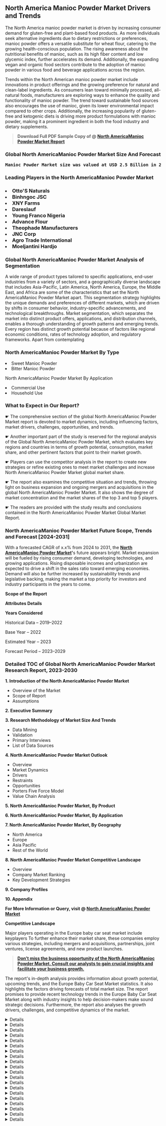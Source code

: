 <p><h2>North America Manioc Powder Market Drivers and Trends</h2><p>The North America manioc powder market is driven by increasing consumer demand for gluten-free and plant-based food products. As more individuals seek alternative ingredients due to dietary restrictions or preferences, manioc powder offers a versatile substitute for wheat flour, catering to the growing health-conscious population. The rising awareness about the nutritional benefits of manioc, such as its high fiber content and low glycemic index, further accelerates its demand. Additionally, the expanding vegan and organic food sectors contribute to the adoption of manioc powder in various food and beverage applications across the region.</p><p>Trends within the North American manioc powder market include innovations in product offerings and the growing preference for natural and clean-label ingredients. As consumers lean toward minimally processed, all-natural foods, manufacturers are exploring ways to enhance the quality and functionality of manioc powder. The trend toward sustainable food sources also encourages the use of manioc, given its lower environmental impact compared to other crops. Additionally, the increasing popularity of gluten-free and ketogenic diets is driving more product formulations with manioc powder, making it a prominent ingredient in both the food industry and dietary supplements.</p></p><blockquote id="" class=""><strong>Download Full PDF Sample Copy of @&nbsp;<a href="https://www.verifiedmarketreports.com/download-sample/?rid=735552&utm_source=GitHub-Jan&utm_medium=263" target="_blank">North AmericaManioc Powder Market Report</a>&nbsp;&nbsp;</strong></blockquote><h3 id="" class=""><strong>Global&nbsp;North AmericaManioc Powder Market Size And Forecast</strong></h3><pre class="reader-text-block__code-block"><strong>Manioc Powder Market size was valued at USD 2.5 Billion in 2022 and is projected to reach USD 4.0 Billion by 2030, growing at a CAGR of 7.5% from 2024 to 2030.</strong></pre><h3 id="" class="">Leading Players in the&nbsp;North AmericaManioc Powder Market</h3><h3 class=""></Li><Li>Otto'S Naturals</Li><Li> Binhngoc JSC</Li><Li> XNY Farms</Li><Li> Dareslauf</Li><Li> Young Franco Nigeria</Li><Li> Advance Flour</Li><Li> Theophade Manufacturers</Li><Li> JNC Corp</Li><Li> Agro Trade International</Li><Li> Moeljantini Hardjo</h3><h3 id="" class="">Global&nbsp;North AmericaManioc Powder Market Analysis of Segmentation</h3><p id="" class="">A wide range of product types tailored to specific applications, end-user industries from a variety of sectors, and a geographically diverse landscape that includes Asia-Pacific, Latin America, North America, Europe, the Middle East, and Africa are some of the characteristics that set the North AmericaManioc Powder Market apart. This segmentation strategy highlights the unique demands and preferences of different markets, which are driven by shifts in consumer behavior, industry-specific advancements, and technological breakthroughs. Market segmentation, which separates the market into distinct product offers, applications, and distribution channels, enables a thorough understanding of growth patterns and emerging trends. Every region has distinct growth potential because of factors like regional economic conditions, rates of technology adoption, and regulatory frameworks. Apart from contemplating</p><h3 id="" class="">North AmericaManioc Powder Market&nbsp;By Type</h3><p></Li><Li>Sweet Manioc Powder</Li><Li> Bitter Manioc Powder</p><div class="" data-test-id=""><p>North AmericaManioc Powder Market&nbsp;By Application</p></div><p class=""></Li><Li>Commercial Use</Li><Li> Household Use</p><div class="" data-test-id=""><h3><span class="">What to Expect in Our Report?</span></h3></div><div class="" data-test-id=""><p><span class="">☛ The comprehensive section of the global North AmericaManioc Powder Market report is devoted to market dynamics, including influencing factors, market drivers, challenges, opportunities, and trends.</span></p></div><div class="" data-test-id=""><p><span class="">☛ Another important part of the study is reserved for the regional analysis of the Global North AmericaManioc Powder Market, which evaluates key regions and countries in terms of growth potential, consumption, market share, and other pertinent factors that point to their market growth.</span></p></div><div class="" data-test-id=""><p><span class="">☛ Players can use the competitor analysis in the report to create new strategies or refine existing ones to meet market challenges and increase North AmericaManioc Powder Market global market share.</span></p></div><div class="" data-test-id=""><p><span class="">☛ The report also examines the competitive situation and trends, throwing light on business expansion and ongoing mergers and acquisitions in the global North AmericaManioc Powder Market. It also shows the degree of market concentration and the market shares of the top 3 and top 5 players.</span></p></div><div class="" data-test-id=""><p><span class="">☛ The readers are provided with the study results and conclusions contained in the North AmericaManioc Powder Market Global Market Report.</span></p></div><div class="" data-test-id=""><h3><span class="">North AmericaManioc Powder Market Future Scope, Trends and Forecast [2024-2031]</span></h3></div><div class="" data-test-id=""><p><span class="">With a forecasted CAGR of x.x% from 2024 to 2031, the <strong><a href="https://www.verifiedmarketreports.com/download-sample/?rid=735552&utm_source=GitHub-Jan&utm_medium=263" target="_blank">North AmericaManioc Powder Market</a>'</strong>s future appears bright. Market expansion will be fueled by rising consumer demand, developing technologies, and growing applications. Rising disposable incomes and urbanization are expected to drive a shift in the sales ratio toward emerging economies. Demand will also be further increased by sustainability trends and legislative backing, making the market a top priority for investors and industry participants in the years to come.</span></p><p id="ember66" class="ember-view reader-text-block__paragraph"><strong>Scope of the Report</strong></p><p id="ember67" class="ember-view reader-text-block__paragraph"><strong>Attributes Details</strong></p><p id="ember68" class="ember-view reader-text-block__paragraph"><strong>Years Considered</strong></p><p id="ember69" class="ember-view reader-text-block__paragraph">Historical Data &ndash; 2019&ndash;2022</p><p id="ember70" class="ember-view reader-text-block__paragraph">Base Year &ndash; 2022</p><p id="ember71" class="ember-view reader-text-block__paragraph">Estimated Year &ndash; 2023</p><p id="ember72" class="ember-view reader-text-block__paragraph">Forecast Period &ndash; 2023&ndash;2029</p></div><h3 id="" class="">Detailed TOC of Global North AmericaManioc Powder Market Research Report, 2023-2030</h3><p id="" class=""><strong>1. Introduction of the North AmericaManioc Powder Market</strong></p><ul><li>Overview of the Market</li><li>Scope of Report</li><li>Assumptions</li></ul><p id="" class=""><strong>2. Executive Summary</strong></p><p id="" class=""><strong>3. Research Methodology of Market Size And Trends</strong></p><ul><li>Data Mining</li><li>Validation</li><li>Primary Interviews</li><li>List of Data Sources</li></ul><p id="" class=""><strong>4. North AmericaManioc Powder Market Outlook</strong></p><ul><li>Overview</li><li>Market Dynamics</li><li>Drivers</li><li>Restraints</li><li>Opportunities</li><li>Porters Five Force Model</li><li>Value Chain Analysis</li></ul><p id="" class=""><strong>5. North AmericaManioc Powder Market, By Product</strong></p><p id="" class=""><strong>6. North AmericaManioc Powder Market, By Application</strong></p><p id="" class=""><strong>7. North AmericaManioc Powder Market, By Geography</strong></p><ul><li>North America</li><li>Europe</li><li>Asia Pacific</li><li>Rest of the World</li></ul><p id="" class=""><strong>8. North AmericaManioc Powder Market Competitive Landscape</strong></p><ul><li>Overview</li><li>Company Market Ranking</li><li>Key Development Strategies</li></ul><p id="" class=""><strong>9. Company Profiles</strong></p><p id="" class=""><strong>10. Appendix</strong></p><p><strong>For More Information or Query, visit&nbsp;@ <a href="https://www.verifiedmarketreports.com/product/manioc-powder-market/" target="_blank">North AmericaManioc Powder Market</a></strong></p><p id="ember61" class="ember-view reader-text-block__paragraph"><strong>Competitive Landscape</strong></p><p id="ember62" class="ember-view reader-text-block__paragraph">Major players operating in the Europe baby car seat market include keyplayers To further enhance their market share, these companies employ various strategies, including mergers and acquisitions, partnerships, joint ventures, license agreements, and new product launches.</p><blockquote id="ember63" class="ember-view reader-text-block__blockquote"><strong><a href="https://www.verifiedmarketreports.com/download-sample/?rid=735552&utm_source=GitHub-Jan&utm_medium=263" target="_blank">Don&rsquo;t miss the business opportunity of the North AmericaManioc Powder Market. Consult our analysts to gain crucial insights and facilitate your business growth.</a></strong></blockquote><p id="ember64" class="ember-view reader-text-block__paragraph">The report's in-depth analysis provides information about growth potential, upcoming trends, and the Europe Baby Car Seat Market statistics. It also highlights the factors driving forecasts of total market size. The report promises to provide recent technology trends in the Europe Baby Car Seat Market along with industry insights to help decision-makers make sound strategic decisions. Furthermore, the report also analyses the growth drivers, challenges, and competitive dynamics of the market.</p><p class="ember-view reader-text-block__paragraph"><strong><details> <summary>1. What is Manioc Powder?</summary> Manioc powder, also known as cassava flour, is a gluten-free and grain-free flour made from the dried and ground root of the cassava plant.</details><details> <summary>2. What are the key uses of Manioc Powder?</summary> Manioc powder is commonly used as a thickening agent in soups, stews, and sauces, as well as a gluten-free alternative for baking and cooking.</details><details> <summary>3. What are the main regions producing Manioc Powder?</summary> The main regions producing manioc powder include countries in Africa, Latin America, and Asia, with Nigeria, Thailand, and Brazil being the largest producers.</details><details> <summary>4. What are the different types of Manioc Powder available in the market?</summary> There are different types of manioc powder, including regular manioc powder, organic manioc powder, and toasted manioc powder, each offering unique flavors and applications.</details><details> <summary>5. What is the current market size of the Manioc Powder industry?</summary> The global manioc powder market is valued at approximately $XX billion, with steady growth expected in the forecast period.</details><details> <summary>6. What is the projected growth rate of the Manioc Powder market?</summary> The manioc powder market is expected to grow at a CAGR of X% from 2021 to 2026, driven by increasing demand for gluten-free products.</details><details> <summary>7. What are the key factors driving the growth of the Manioc Powder market?</summary> The increasing adoption of gluten-free diets, rising awareness of the health benefits of manioc powder, and the growth of the food processing industry are some of the key factors driving market growth.</details><details> <summary>8. What are the challenges faced by the Manioc Powder industry?</summary> Challenges such as fluctuating raw material prices, stringent government regulations, and competition from other gluten-free flours are some of the challenges faced by the manioc powder industry.</details><details> <summary>9. Who are the major players in the Manioc Powder market?</summary> Some of the major players in the manioc powder market include Company A, Company B, and Company C, each offering a wide range of manioc powder products.</details><details> <summary>10. What is the market share of the leading companies in the Manioc Powder industry?</summary> Company A holds the largest market share in the manioc powder industry, followed by Company B and Company C, according to recent market reports.</details><details> <summary>11. What are the current trends in the Manioc Powder market?</summary> Current trends in the manioc powder market include the introduction of flavored manioc powder, the expansion of distribution channels, and the launch of innovative manioc-based products.</details><details> <summary>12. What are the opportunities for investment in the Manioc Powder industry?</summary> Opportunities for investment in the manioc powder industry include expanding production capacity, entering new markets, and investing in research and development of new manioc-based products.</details><details> <summary>13. What is the demand-supply scenario of Manioc Powder?</summary> The demand for manioc powder is steadily increasing, and the supply is meeting the demand, with a few fluctuations in production due to weather conditions and agricultural factors.</details><details> <summary>14. What are the pricing trends in the Manioc Powder market?</summary> Pricing trends in the manioc powder market show a steady increase, driven by the growing demand and production costs, with slight fluctuations due to market competition.</details><details> <summary>15. What are the regulatory standards and certifications required for Manioc Powder production?</summary> Manioc powder production is subject to various regulatory standards and certifications related to food safety, quality control, and organic certifications, depending on the target market and distribution channels.</details><details> <summary>16. What is the export-import scenario of Manioc Powder?</summary> The export and import of manioc powder are subject to international trade regulations and agreements, with major exporting countries including Brazil, Thailand, and Nigeria, and major importing countries including the United States, the European Union, and Japan.</details><details> <summary>17. What are the packaging and labeling requirements for Manioc Powder?</summary> Packaging and labeling requirements for manioc powder include proper sealing, product information, nutritional labeling, and compliance with local and international packaging standards.</details><details> <summary>18. What is the market penetration of Manioc Powder in different consumer segments?</summary> Manioc powder has a significant market penetration in the gluten-free consumer segment, health-conscious consumers, and the food processing and baking industries.</details><details> <summary>19. How is the distribution network for Manioc Powder structured?</summary> The distribution network for manioc powder includes direct sales, wholesalers, retailers, and online channels, with a focus on reaching both B2B and B2C customers.</details><details> <summary>20. What are the future prospects for the Manioc Powder market?</summary> The future prospects for the manioc powder market are optimistic, with increasing consumer demand for gluten-free products, an expanding range of applications for manioc powder, and the development of innovative products driving market growth.</strong></p>
